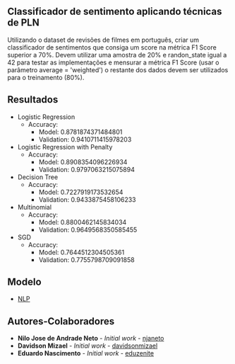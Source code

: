 
## Classificador de sentimento aplicando técnicas de PLN
Utilizando o dataset de revisões de filmes em português,
criar um classificador de sentimentos que consiga um score na métrica F1 Score superior a 70%.
Devem utilizar uma amostra de 20% e randon_state igual a 42 para testar as implementações e mensurar a métrica F1 Score (usar o parâmetro average = 'weighted') o restante dos dados devem ser utilizados para o treinamento (80%).

## Resultados

* Logistic Regression
    * Accuracy:
      * Model: 0.8781874371484801 
      * Validation: 0.9410711415978203 
* Logistic Regression with Penalty
    * Accuracy:
 	  * Model: 0.8908354096226934 
 	  * Validation: 0.9797063215075894 
* Decision Tree
    * Accuracy:
 	   * Model: 0.7227919173532654 
 	   * Validation: 0.9433875458106233 
* Multinomial
    * Accuracy:
 	  * Model: 0.8800462145834034 
 	  * Validation: 0.9649568350585455 
* SGD
   * Accuracy:
 	  * Model: 0.7644512304505361 
 	  * Validation: 0.7755798709091858 

## Modelo

* [NLP](trabalhoFinal_NLP.ipynb)

## Autores-Colaboradores

* **Nilo Jose de Andrade Neto** - *Initial work* - [njaneto](https://github.com/njaneto)
* **Davidson Mizael** - *Initial work* - [davidsonmizael](https://github.com/davidsonmizael)
* **Eduardo Nascimento** - *Initial work* - [eduzenite](https://github.com/eduzenite)
